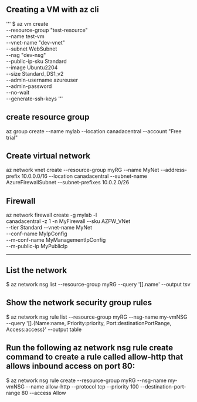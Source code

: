 ## Creating a VM with az cli
'''
$ az vm create \
 --resource-group "test-resource" \
 --name test-vm \
 --vnet-name "dev-vnet" \
 --subnet WebSubnet \
 --nsg "dev-nsg" \
 --public-ip-sku Standard \
 --image Ubuntu2204 \
 --size Standard_DS1_v2 \
 --admin-username azureuser \
 --admin-password <password> \
 --no-wait \
 --generate-ssh-keys 
''' 

## create resource group 
az group create --name mylab --location canadacentral --account "Free trial"


## Create virtual network
az network vnet create --resource-group myRG --name MyNet --address-prefix 10.0.0.0/16 --location canadacentral --subnet-name AzureFirewallSubnet --subnet-prefixes 10.0.2.0/26



## Firewall
az network firewall create -g mylab -l \
canadacentral -z 1 -n MyFirewall --sku AZFW_VNet \
--tier Standard --vnet-name MyNet \
--conf-name MyIpConfig \
--m-conf-name MyManagementIpConfig \
--m-public-ip MyPublicIp

----------------------------------------------------
## List the network
$ az network nsg list --resource-group myRG --query '[].name' --output tsv

## Show the network security group rules
$ az network nsg rule list --resource-group myRG --nsg-name my-vmNSG --query '[].{Name:name, Priority:priority, Port:destinationPortRange, Access:access}' --output table

## Run the following az network nsg rule create command to create a rule called allow-http that allows inbound access on port 80:
$ az network nsg rule create --resource-group myRG --nsg-name my-vmNSG --name allow-http --protocol tcp --priority 100 --destination-port-range 80 --access Allow
